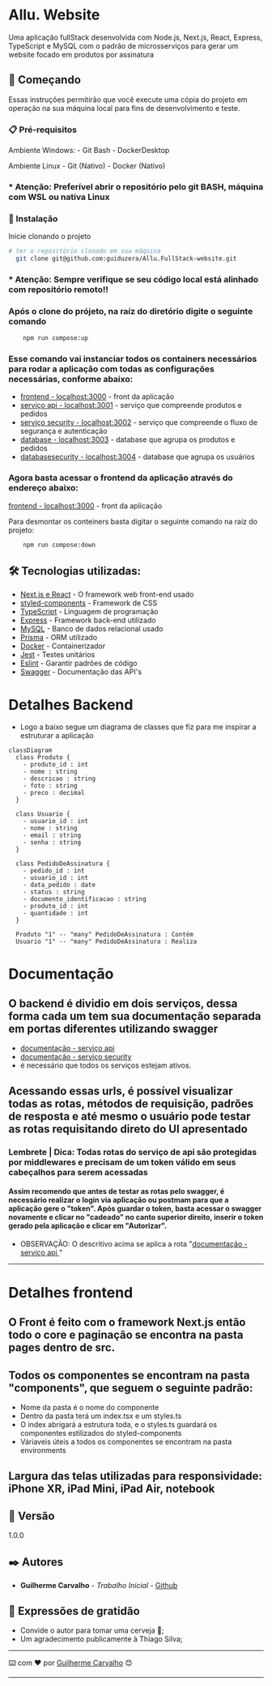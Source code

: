 # Allu. Website

Uma aplicação fullStack desenvolvida com Node.js, Next.js, React, Express, TypeScript e MySQL com o padrão de microsserviços para gerar um website focado em produtos por assinatura

## 🚀 Começando

Essas instruções permitirão que você execute uma cópia do projeto em operação na sua máquina local para fins de desenvolvimento e teste.

### 📋 Pré-requisitos

   Ambiente Windows:
    - Git Bash
    - DockerDesktop

   Ambiente Linux
    - Git (Nativo)
    - Docker (Nativo)

### * Atenção: Preferível abrir o repositório pelo git BASH, máquina com WSL ou nativa Linux

### 🔧 Instalação

Inicie clonando o projeto
```bash
# ter o repositório clonado em sua máquina
  git clone git@github.com:guiduzera/Allu.FullStack-website.git
```

### * Atenção: Sempre verifique se seu código local está alinhado com repositório remoto!!

### Após o clone do prójeto, na raíz do diretório digite o seguinte comando

```bash
    npm run compose:up
```

### Esse comando vai instanciar todos os containers necessários para rodar a aplicação com todas as configurações necessárias, conforme abaixo:

* [frontend - localhost:3000](http://localhost:3000) - front da aplicação
* [serviço api - localhost:3001](http://localhost:3001) - serviço que compreende produtos e pedidos
* [serviço security - localhost:3002](http://localhost:3002) - serviço que compreende o fluxo de segurança e autenticação
* [database - localhost:3003](http://localhost:3003) - database que agrupa os produtos e pedidos
* [databasesecurity - localhost:3004](http://localhost:3004) - database que agrupa os usuários

### Agora basta acessar o frontend da aplicação através do endereço abaixo:

[frontend - localhost:3000](http://localhost:3000) - front da aplicação

Para desmontar os conteiners basta digitar o seguinte comando na raíz do projeto:

```bash
    npm run compose:down
```

## 🛠️ Tecnologias utilizadas:

* [Next.js e React](https://nextjs.org/) - O framework web front-end usado
* [styled-components](https://styled-components.com/) - Framework de CSS
* [TypeScript](https://www.typescriptlang.org/pt/) - Linguagem de programação
* [Express](https://expressjs.com/pt-br/) - Framework back-end utilizado
* [MySQL](https://www.mysql.com/) - Banco de dados relacional usado
* [Prisma](https://www.prisma.io/) - ORM utilizado
* [Docker](https://www.docker.com/) - Containerizador
* [Jest](https://jestjs.io/pt-BR/) - Testes unitários
* [Eslint](https://eslint.org/) - Garantir padrões de código
* [Swagger](https://swagger.io/) - Documentação das API's

# Detalhes Backend

* Logo a baixo segue um diagrama de classes que fiz para me inspirar a estruturar a aplicação

```mermaid
classDiagram
  class Produto {
    - produto_id : int
    - nome : string
    - descricao : string
    - foto : string
    - preco : decimal
  }

  class Usuario {
    - usuario_id : int
    - nome : string
    - email : string
    - senha : string
  }

  class PedidoDeAssinatura {
    - pedido_id : int
    - usuario_id : int
    - data_pedido : date
    - status : string
    - documento_identificacao : string
    - produto_id : int
    - quantidade : int
  }

  Produto "1" -- "many" PedidoDeAssinatura : Contém
  Usuario "1" -- "many" PedidoDeAssinatura : Realiza
```

# Documentação

 ## O backend é dividio em dois serviços, dessa forma cada um tem sua documentação separada em portas diferentes utilizando swagger

 * [documentação - serviço api ](http://localhost:3001/api-docs/)
 * [documentação - serviço security](http://localhost:3002/api-docs/)
* é necessário que todos os serviços estejam ativos.

## Acessando essas urls, é possível visualizar todas as rotas, métodos de requisição, padrões de resposta e até mesmo o usuário pode testar as rotas requisitando direto do UI apresentado

### Lembrete | Dica: Todas rotas do serviço de api são protegidas por middlewares e precisam de um token válido em seus cabeçalhos para serem acessadas

#### Assim recomendo que antes de testar as rotas pelo swagger, é necessário realizar o login via aplicação ou postmam para que a aplicação gere o "token". Após guardar o token, basta acessar o swagger novamente e clicar no "cadeado" no canto superior direito, inserir o token gerado pela aplicação e clicar em "Autorizar".

* OBSERVAÇÃO: O descritivo acima se aplica a rota "[documentação - serviço api ](http://localhost:3001/api-docs/)"

---

# Detalhes frontend

## O Front é feito com o framework Next.js então todo o core e paginação se encontra na pasta pages dentro de src.

## Todos os componentes se encontram na pasta "components", que seguem o seguinte padrão:
  * Nome da pasta é o nome do componente
  * Dentro da pasta terá um index.tsx e um styles.ts
  * O index abrigará a estrutura toda, e o styles.ts guardará os componentes estilizados do styled-components
  * Váriaveis úteis a todos os componentes se encontram na pasta environments

## Largura das telas utilizadas para responsividade: iPhone XR, iPad Mini, iPad Air, notebook

## 📌 Versão

1.0.0

## ✒️ Autores

* **Guilherme Carvalho** - *Trabalho Inicial* - [Github](https://github.com/guiduzera)

## 🎁 Expressões de gratidão

* Convide o autor para tomar uma cerveja 🍺;
* Um agradecimento publicamente à Thiago Silva;

---
⌨️ com ❤️ por [Guilherme Carvalho](https://github.com/guiduzera) 😊

---